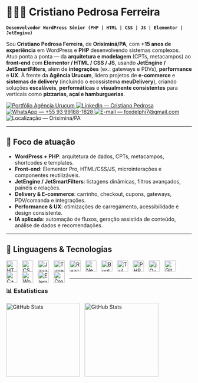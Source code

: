 <!-- Perfil em PT-BR — GitHub README -->
<!-- Dica: troque SEU_USUARIO_GITHUB abaixo pelo seu usuário real do GitHub -->

# 👨🏻‍💻 Cristiano Pedrosa Ferreira

**`Desenvolvedor WordPress Sênior (PHP | HTML | CSS | JS | Elementor | JetEngine)`**

Sou **Cristiano Pedrosa Ferreira**, de **Oriximiná/PA**, com **+15 anos de experiência** em WordPress e **PHP** desenvolvendo sistemas complexos. Atuo ponta a ponta — da **arquitetura e modelagem** (CPTs, metacampos) ao **front-end** com **Elementor / HTML / CSS / JS**, usando **JetEngine / JetSmartFilters**, além de **integrações** (ex.: gateways e PDVs), **performance** e **UX**. À frente da **Agência Urucum**, lidero projetos de **e-commerce** e **sistemas de delivery** (incluindo o ecossistema **meuDelivery**), criando soluções **escaláveis**, **performáticas** e **visualmente consistentes** para verticais como **pizzarias, açaí e hamburguerias**.

<p align="left">
  <a href="https://urucumagencia.com.br" target="_blank" rel="noopener noreferrer">
    <img alt="Portfólio Agência Urucum" title="Acesse o portfólio — Agência Urucum" src="https://img.shields.io/badge/Portf%C3%B3lio-Ag%C3%AAncia%20Urucum-51BEB2?style=for-the-badge&logo=google-chrome&logoColor=white" />
  </a>
  <a href="https://www.linkedin.com/in/cristiano-pedrosa-b3710b157/" target="_blank" rel="noopener noreferrer">
    <img alt="LinkedIn — Cristiano Pedrosa" title="Conecte-se comigo no LinkedIn" src="https://img.shields.io/badge/LinkedIn-Cristiano%20Pedrosa-0A66C2?style=for-the-badge&logo=linkedin&logoColor=white" />
  </a>
  <a href="https://wa.me/5593991881828" target="_blank" rel="noopener noreferrer">
    <img alt="WhatsApp — +55 93 99188-1828" title="Chame no WhatsApp" src="https://img.shields.io/badge/WhatsApp-%2B55%2093%2099188--1828-25D366?style=for-the-badge&logo=whatsapp&logoColor=white" />
  </a>
  <a href="mailto:foxdelphi7@gmail.com" target="_blank" rel="noopener noreferrer">
    <img alt="E-mail — foxdelphi7@gmail.com" title="Envie um e-mail" src="https://img.shields.io/badge/Email-foxdelphi7%40gmail.com-DB4437?style=for-the-badge&logo=gmail&logoColor=white" />
  </a>
  <img alt="Localização — Oriximiná/PA" title="Oriximiná/PA — Brasil" src="https://img.shields.io/badge/Localiza%C3%A7%C3%A3o-Oriximin%C3%A1%2FPA-5E6AD2?style=for-the-badge&logo=mapbox&logoColor=white" />
</p>

---

## 🚀 Foco de atuação
- **WordPress + PHP**: arquitetura de dados, CPTs, metacampos, shortcodes e templates.
- **Front-end**: Elementor Pro, HTML/CSS/JS, microinterações e componentes reutilizáveis.
- **JetEngine / JetSmartFilters**: listagens dinâmicas, filtros avançados, painéis e relações.
- **Delivery & E-commerce**: carrinho, checkout, cupons, gateways, PDV/comanda e integrações.
- **Performance & UX**: otimizações de carregamento, acessibilidade e design consistente.
- **IA aplicada**: automação de fluxos, geração assistida de conteúdo, análise de dados e recomendações.

---

## 🧰 Linguagens & Tecnologias

<img align="left" alt="HTML" title="HTML" width="30px" style="padding-right:10px;" src="https://cdn.jsdelivr.net/gh/devicons/devicon@latest/icons/html5/html5-original.svg" />
<img align="left" alt="CSS" title="CSS" width="30px" style="padding-right:10px;" src="https://cdn.jsdelivr.net/gh/devicons/devicon@latest/icons/css3/css3-original.svg" />
<img align="left" alt="JavaScript" title="JavaScript" width="30px" style="padding-right:10px;" src="https://cdn.jsdelivr.net/gh/devicons/devicon@latest/icons/javascript/javascript-original.svg" />
<img align="left" alt="TypeScript" title="TypeScript" width="30px" style="padding-right:10px;" src="https://cdn.jsdelivr.net/gh/devicons/devicon@latest/icons/typescript/typescript-original.svg" />
<img align="left" alt="React" title="React" width="30px" style="padding-right:10px;" src="https://cdn.jsdelivr.net/gh/devicons/devicon@latest/icons/react/react-original.svg" />
<img align="left" alt="Next.js" title="Next.js" width="30px" style="padding-right:10px;" src="https://cdn.jsdelivr.net/gh/devicons/devicon@latest/icons/nextjs/nextjs-original.svg" />
<img align="left" alt="Bootstrap" title="Bootstrap" width="30px" style="padding-right:10px;" src="https://cdn.jsdelivr.net/gh/devicons/devicon@latest/icons/bootstrap/bootstrap-original.svg" />
<img align="left" alt="Tailwind CSS" title="Tailwind CSS" width="30px" style="padding-right:10px;" src="https://cdn.jsdelivr.net/gh/devicons/devicon@latest/icons/tailwindcss/tailwindcss-original.svg" />
<img align="left" alt="PHP" title="PHP" width="30px" style="padding-right:10px;" src="https://cdn.jsdelivr.net/gh/devicons/devicon@latest/icons/php/php-original.svg" />
<img align="left" alt="jQuery" title="jQuery" width="30px" style="padding-right:10px;" src="https://cdn.jsdelivr.net/gh/devicons/devicon@latest/icons/jquery/jquery-original.svg" />
<img align="left" alt="Git" title="Git" width="30px" style="padding-right:10px;" src="https://cdn.jsdelivr.net/gh/devicons/devicon@latest/icons/git/git-original.svg" />

<!-- Novos itens solicitados -->
<img align="left" alt="C++" title="C++" width="30px" style="padding-right:10px;" src="https://cdn.jsdelivr.net/gh/devicons/devicon@latest/icons/cplusplus/cplusplus-original.svg" />
<img align="left" alt="WordPress" title="WordPress" width="30px" style="padding-right:10px;" src="https://cdn.jsdelivr.net/gh/devicons/devicon@latest/icons/wordpress/wordpress-original.svg" />
<img align="left" alt="Elementor" title="Elementor" width="30px" style="padding-right:10px;" src="https://cdn.jsdelivr.net/gh/devicons/devicon@latest/icons/elementor/elementor-plain.svg" />

<!-- Crocoblock: fallback em badge.
     Se preferir o logo oficial, substitua o src por uma URL SVG do Crocoblock. -->
<img align="left" alt="Crocoblock" title="Crocoblock" height="30" style="padding-right:10px;" src="https://img.shields.io/badge/Crocoblock-51BEB2?style=flat&labelColor=1b1f24" />

<br/>
<br/>

---

### 📊 Estatísticas

<p>
  <img 
    align="left" 
    alt="GitHub Stats" 
    height="200" 
    style="padding-right: 10px;" 
    src="https://github-readme-stats.vercel.app/api?username=Larissakich&show_icons=true&theme=tokyonight&include_all_commits=true&locale=pt-br" 
  />

<img 
      align="left" 
      alt="GitHub Stats" 
      height="200" 
      src="https://github-readme-stats.vercel.app/api/top-langs/?username=larissakich&theme=tokyonight&layout=compact&custom_title=Tecnologias&langs_count=9" 
  />

</p>

